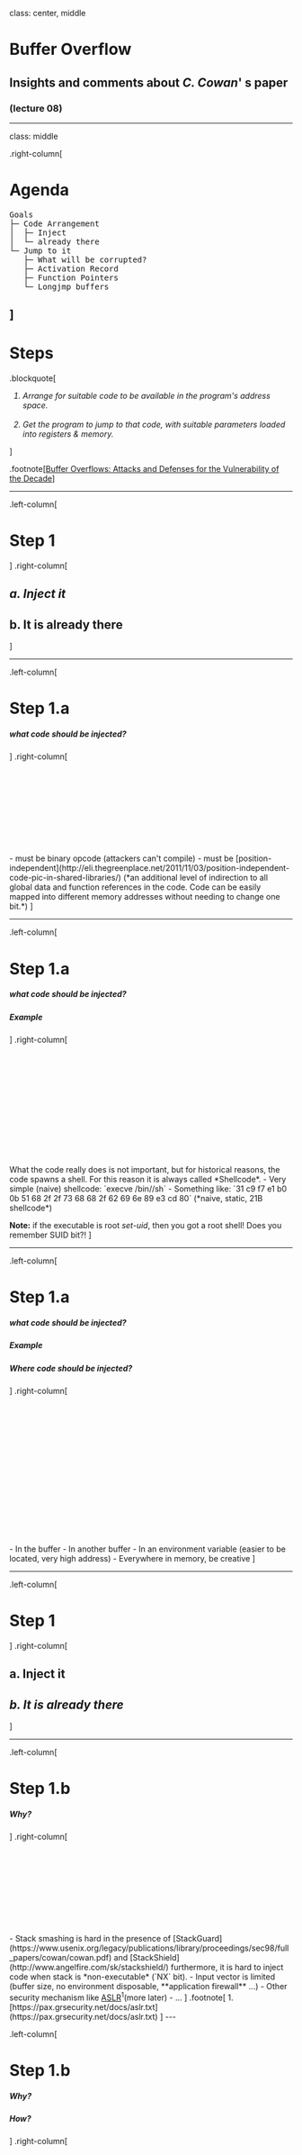 class: center, middle

# Buffer Overflow
## Insights and comments about ***C. Cowan***' s paper
### (lecture 08)

---

class: middle

.right-column[
# Agenda

<pre>
Goals
├─ Code Arrangement
│  ├─ Inject
│  └─ already there
└─ Jump to it
   ├─ What will be corrupted?
   ├─ Activation Record
   ├─ Function Pointers
   └─ Longjmp buffers
</pre>
]
---

# Steps

.blockquote[
<i>
1. Arrange for suitable code to be available in the program's address
    space.<br><br>
2. Get the program to jump to that code, with suitable
    parameters loaded into registers & memory.
</i>
]

.footnote[[Buffer Overflows: Attacks and Defenses for the Vulnerability of the
Decade](https://crypto.stanford.edu/cs155/papers/cowan-vulnerability.pdf)]

---

.left-column[
# Step 1
]
.right-column[
## <em><i>a. Inject it</i></em>
## b. It is already there
]

---

.left-column[
# Step 1.a
##### what code should be injected?
]
.right-column[
<div style="padding-top: 150px"/>
- must be binary opcode (attackers can't compile)
- must be [position-independent](http://eli.thegreenplace.net/2011/11/03/position-independent-code-pic-in-shared-libraries/)
(*an additional level of indirection to all global data and function
references in the code. Code can be easily mapped into different memory addresses without
needing to change one bit.*)
]

---

.left-column[
# Step 1.a
##### what code should be injected?
##### Example
]
.right-column[
<div style="padding-top: 200px"/>
What the code really does is not important, but for historical
reasons, the code spawns a shell.
For this reason it is always called *Shellcode*.
- Very simple (naive) shellcode: `execve /bin//sh`
- Something like: `31 c9 f7 e1 b0 0b 51 68 2f 2f 73 68 68 2f 62 69 6e 89 e3 cd 80`
(*naive, static, 21B shellcode*)

**Note:** if the executable is root *set-uid*, then you got a root
shell! Does you remember SUID bit?!
]

---

.left-column[
# Step 1.a
##### what code should be injected?
##### Example
##### Where code should be injected?
]
.right-column[
<div style="padding-top: 250px"/>
- In the buffer
- In another buffer
- In an environment variable (easier to be located, very high address)
- Everywhere in memory, be creative
]

---

.left-column[
# Step 1
]
.right-column[
## a. Inject it
## <em><i>b. It is already there</i></em>
]

---

.left-column[
# Step 1.b
##### Why?
]
.right-column[
<div style="padding-top: 150px"/>
- Stack smashing is hard in the presence of
  [StackGuard](https://www.usenix.org/legacy/publications/library/proceedings/sec98/full_papers/cowan/cowan.pdf)
  and [StackShield](http://www.angelfire.com/sk/stackshield/)
  furthermore, it is hard to inject code when stack is *non-executable*
  (`NX` bit).
- Input vector is limited (buffer size, no environment disposable, **application firewall** ...)
- Other security mechanism like <a href="https://en.wikipedia.org/wiki/Address_space_layout_randomization">ASLR</a><sup>1</sup>(more later)
- ...
]
.footnote[
1.[https://pax.grsecurity.net/docs/aslr.txt](https://pax.grsecurity.net/docs/aslr.txt)
]
---

.left-column[
# Step 1.b
##### Why?
##### How?
]
.right-column[
<div style="padding-top: 200px"/>
**Pointers and gadgets<sup>1</sup> are already there..**
]

.footnote[
1. The term **gadget** is improperly used. Typically in *ROP* a gadget is a
   small instruction sequences ending with a `ret` instruction `c3`. Here we use
   it to denote whatever `bytecodes sequence -> instruction` useful.
]
---

.left-column[
# Step 1.b
##### Why?
##### How?
]
.right-column[
<div style="padding-top: 200px"/>
**Pointers and gadgets<sup>1</sup> are already there..**
**Memory is not a panacea of zeros..**
]

.footnote[
1. The term **gadget** is improperly used. Typically in *ROP* a gadget is a
   small instruction sequences ending with a `ret` instruction `c3`. Here we use
   it to denote whatever `bytecodes sequence -> instruction` useful.
]
---

.left-column[
# Step 1.b
##### Why?
##### How?
]
.right-column[
<div style="padding-top: 200px"/>
**Pointers and gadgets<sup>1</sup> are already there..**
**Memory is not a panacea of zeros..**<br><br>
Common techniques that leverage this idea are:
<div style="padding-top: 25px"/>
<table border="0" cellspacing="5" cellpadding="5">
  <tr>
    <th>Technique</th>
    <th>Defeat</th>
  </tr>
  <tr><td>Return to libc</td><td right>NX bit, StackGuard</td></tr>
  <tr><td>Return to GOT </td><td right>NX bit, StackGuard</td></tr>
  <tr><td>ROP (&co)     </td><td right>NX bit, StackGuard, ASLR</td></tr>
</table>

]

.footnote[
1. The term **gadget** is improperly used. Typically in *ROP* a gadget is a
   small instruction sequences ending with a `ret` instruction `c3`. Here we use
   it to denote whatever `bytecodes sequence -> instruction` useful.
]
---

.left-column[
# Step 2
##### Jump to that code
]
<div style="padding-top: 150px"/>
.right-column[
In order to jump to the suitable code, attackers could corrupt the
normal program flow by overwrite or mangle:

- Activation records
- Function Pointers
- Longjmp buffers
]

---

.left-column[
# Step 2
##### Jump to that code
<br>
**Activation Record**
]
<div style="padding-top: 220px"/>
.right-column[
The portion of the stack used for an invocation of a function. Also called the
function's stack frame.
]

---

.left-column[
# Step 2
##### Jump to that code
<br>
**Activation Record**
]
.right-column[
```c
#include <stdio.h>
int x = 4;
void printx(void) { printf("%x\n", x); }
void foo(int y) {
	int x = 4;
	x = x + x * y;
	printx();
}
void main() {
	int z = 3;
	printx();
	foo(z);
}
```
<img src="imgs/printx.jpg" alt="stack snapshopt about the example"/>
]

.footnote[
Dynamic link (AKA Control link) points to the activation record of the caller.
]
---

.left-column[
# Step 2
##### Jump to that code
<br>
**Activation Record**
]
.right-column[
```c
void foo(char *args)
{
  char buf[256];
  strcpy(buf, args);
}
int main(int argc, char *argv[])
{
  if (argc > 1)
    foo(argv[1]);
  return 0;
}
```
<img style="padding-left:100px" src="imgs/arvuln.jpg" alt="stack snapshopt about the example"/>
]
.footnote[
[http://matthias.vallentin.net/course-work/buffer_overflows.pdf](http://matthias.vallentin.net/course-work/buffer_overflows.pdf)
]
---

.left-column[
# Step 2
##### Jump to that code
<br>
**Function pointers**
]
<div style="padding-top: 250px"/>
.right-column[
The deliberate modification of the value of a pointer is referred to as
pointer subterfuge. As these types of attacks modify directly the control flow
of the program, they are also known as control flow attacks. Originally, pointer
subterfuge attacks were developed to evade stack protection mechanisms.
]

---

.left-column[
# Step 2
##### Jump to that code
<br>
**Function pointers**
]
.right-column[
```c
void foo(void *arg, size_t len)
{
  char buf[256];
  void (*f)() = 0xdeadbeef;
  memcpy(buf, arg, len);
  f();
  return;
}
```
<img style="padding-left:100px" src="imgs/fpvuln.jpg" alt="stack snapshopt about the example"/>
]

.footnote[
[http://matthias.vallentin.net/course-work/buffer_overflows.pdf](http://matthias.vallentin.net/course-work/buffer_overflows.pdf)
]
---

class: center, middle

<img src="imgs/bcat.gif" alt="A black Cat that polish his nails"/>

---
